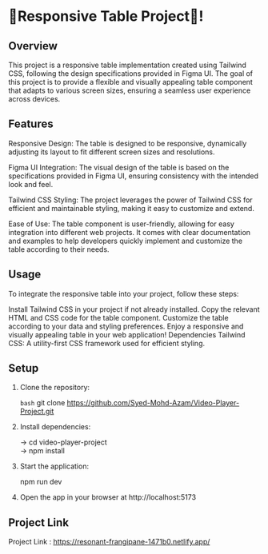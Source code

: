 # 🚀Responsive Table Project🧡!
## Overview
This project is a responsive table implementation created using Tailwind CSS, following the design specifications provided in Figma UI. The goal of this project is to provide a flexible and visually appealing table component that adapts to various screen sizes, ensuring a seamless user experience across devices.

## Features
Responsive Design: The table is designed to be responsive, dynamically adjusting its layout to fit different screen sizes and resolutions.

Figma UI Integration: The visual design of the table is based on the specifications provided in Figma UI, ensuring consistency with the intended look and feel.

Tailwind CSS Styling: The project leverages the power of Tailwind CSS for efficient and maintainable styling, making it easy to customize and extend.

Ease of Use: The table component is user-friendly, allowing for easy integration into different web projects. It comes with clear documentation and examples to help developers quickly implement and customize the table according to their needs.

## Usage
To integrate the responsive table into your project, follow these steps:

Install Tailwind CSS in your project if not already installed.
Copy the relevant HTML and CSS code for the table component.
Customize the table according to your data and styling preferences.
Enjoy a responsive and visually appealing table in your web application!
Dependencies
Tailwind CSS: A utility-first CSS framework used for efficient styling.

## Setup

1. Clone the repository:

   ```bash```
   git clone https://github.com/Syed-Mohd-Azam/Video-Player-Project.git
   
2. Install dependencies:
   
   ->  cd video-player-project    
   ->  npm install

3. Start the application:
   
   npm run dev

4. Open the app in your browser at http://localhost:5173
   
## Project Link 
Project Link : https://resonant-frangipane-1471b0.netlify.app/

